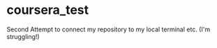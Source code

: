 # coursera_test
Second Attempt to connect my repository to my local terminal etc. (I'm struggling!)

